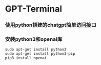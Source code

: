 # GPT-Terminal
### 使用python搭建的chatgpt简单访问接口

### 安装python3和openai库
```shell
sudo apt-get install python3
sudo apt-get install python3-pip
pip3 install openai
```
